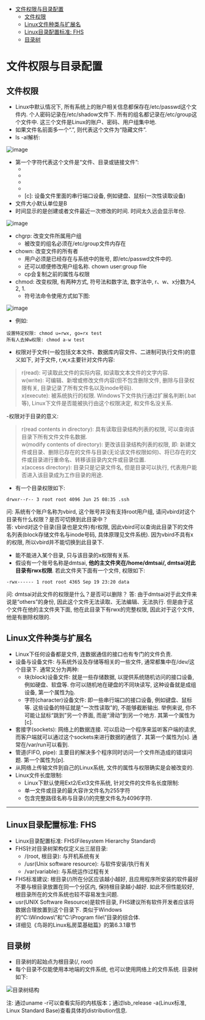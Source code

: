 
<!-- @import "[TOC]" {cmd="toc" depthFrom=1 depthTo=6 orderedList=false} -->

<!-- code_chunk_output -->

* [文件权限与目录配置](#文件权限与目录配置)
	* [文件权限](#文件权限)
	* [Linux文件种类与扩展名](#linux文件种类与扩展名)
	* [Linux目录配置标准: FHS](#linux目录配置标准fhs)
	* [目录树](#目录树)

<!-- /code_chunk_output -->

# 文件权限与目录配置

## 文件权限

- Linux中默认情况下, 所有系统上的账户相关信息都保存在/etc/passwd这个文件内. 个人密码记录在/etc/shadow文件下. 所有的组名都记录在/etc/group这个文件中. 这三个文件是Linux的账户、密码、用户组集中地. 
- 如果文件名前面多一个“.”, 则代表这个文件为“隐藏文件”. 
- ls -al解析: 

![image](images/fs11.png)

- 第一个字符代表这个文件是“文件、目录或链接文件”: 
  - [d]: 目录
  - [-]: 文件
  - [l]: 连接文件(linkfile)
  - [b]: 设备文件里面的可供存储的接口文件
  - [c]: 设备文件里面的串行端口设备, 例如键盘、鼠标(一次性读取设备)
- 文件大小默认单位是B
- 时间显示的是创建或者文件最近一次修改的时间. 时间太久远会显示年份. 

![image](images/fs12.png)

- chgrp: 改变文件所属用户组
  - 被改变的组名必须在/etc/group文件内存在
- chown: 改变文件的所有者
  - 用户必须是已经存在与系统中的账号, 即/etc/passwd文件中的. 
  - 还可以顺便修改用户组名称. chown user:group file
  - cp会复制之前的属性与权限
- chmod: 改变权限, 有两种方式, 符号法和数字法, 数字法中, r、w、x分数为4, 2, 1. 
  - 符号法命令使用方式如下图: 
  
![image](images/fs13.png) 
  
- 例如: 

```
设置特定权限: chmod u=rwx, go=rx test
所有人去掉w权限: chmod a-w test
```

- 权限对于文件(一般包括文本文件、数据库内容文件、二进制可执行文件)的意义如下, 对于文件, r,w,x主要针对文件内容: 

>r(read): 可读取此文件的实际内容, 如读取文本文件的文字内容.   
w(write): 可编辑、新增或修改文件内容(但不包含删除文件, 删除与目录权限有关, 目录记录了所有文件名以及inode号码).   
x(execute): 被系统执行的权限. Windows下文件执行通过扩展名判断(.bat等), Linux下文件是否能被执行由这个权限决定, 和文件名没关系. 

-权限对于目录的意义: 

>r(read contents in directory): 具有读取目录结构列表的权限, 可以查询该目录下所有文件文件名数据.   
w(modify contents of directory): 更改该目录结构列表的权限, 即: 新建文件或目录、删除已存在的文件与目录(无论该文件权限如何)、将已存在的文件或目录进行重命名、转移该目录内文件或目录位置.   
x(access directory): 目录只是记录文件名, 但是目录可以执行, 代表用户能否进入该目录成为工作目录的用途. 

- 有一个目录权限如下: 

```
drwxr--r-- 3 root root 4096 Jun 25 08:35 .ssh
```

  问: 系统有个账户名称为vbird, 这个账号并没有支持root用户组, 请问vbird对这个目录有什么权限？是否可切换到此目录中？  
  答: vbird对这个目录(目录也是文件)有r权限, 因此vbird可以查询此目录下的文件名列表(block存储文件名与inode号码, 具体原理见文件系统). 因为vbird不具有x的权限, 所以vbird并不能切换到此目录下. 
- 能不能进入某个目录, 只与该目录的x权限有关系. 
- 假设有一个账号名称是dmtsai, **他的主文件夹在/home/dmtsai/, dmtsai对此目录有rwx权限**. 若此文件夹下面有一个文件, 权限如下: 

```
-rwx------ 1 root root 4365 Sep 19 23:20 data
```

问: dmtsai对此文件的权限是什么？是否可以删除？
答: 由于dmtsai对于此文件来说是“others”的身份, 因此这个文件无法读取、无法编辑、无法执行. 但是由于这个文件在他的主文件夹下面, 他在此目录下有rwx的完整权限, 因此对于这个文件, 他是有删除权限的. 

## Linux文件种类与扩展名 

- Linux下任何设备都是文件, 连数据通信的接口也有专门的文件负责. 
- 设备与设备文件: 与系统外设及存储等相关的一些文件, 通常都集中在/dev/这个目录下. 通常又分为两种: 
  - 块(block)设备文件: 就是一些存储数据, 以提供系统随机访问的接口设备, 例如硬盘、软盘等. 你可以随机地在硬盘的不同块读写, 这种设备就是成组设备, 第一个属性为[b]. 
  - 字符(character)设备文件: 即一些串行端口的接口设备, 例如键盘、鼠标等. 这些设备的特征就是“一次性读取”的, 不能够截断输出. 举例来说, 你不可能让鼠标“跳到”另一个界面, 而是“滑动”到另一个地方. 其第一个属性为[c]. 
- 套接字(sockets): 网络上的数据连接. 可以启动一个程序来监听客户端的请求, 而客户端就可以通过这个sockets来进行数据的通信了. 其第一个属性为[s]. 通常在/var/run可以看到. 
- 管道(FIFO, pipe): 主要目的解决多个程序同时访问一个文件所造成的错误问题. 第一个属性为[p].
- 从网络上传输文件到自己的Linux系统, 文件的属性与权限确实是会被改变的. 
- Linux文件长度限制: 
  - Linux下默认使用Ext2/Ext3文件系统, 针对文件的文件名长度限制: 
  - 单一文件或目录的最大容许文件名为255字符
  - 包含完整路径名称与目录(/)的完整文件名为4096字符. 

---

## Linux目录配置标准: FHS

- Linux目录配置标准: FHS(Filesystem Hierarchy Standard)
- FHS针对目录树架构仅定义出三层目录: 
  - /(root, 根目录): 与开机系统有关
  - /usr(Unix software resource): 与软件安装/执行有关
  - /var(variable): 与系统运作过程有关
- FHS标准建议: 根目录(/)所在分区应该越小越好, 且应用程序所安装的软件最好不要与根目录放置在同一个分区内, 保持根目录越小越好. 如此不但性能较好, 根目录所在的文件系统也较不容易发生问题. 
- usr(UNIX Software Resource)是软件目录, FHS建议所有软件开发者应该将数据合理放置到这个目录下. 类似于Windows的“C:\Windows\”和“C:\Program file\”目录的综合体. 
- 详细见《鸟哥的Linux私房菜基础篇》的第6.3.1章节

## 目录树

- 目录树的起始点为根目录(/,  root)
- 每个目录不仅能使用本地端的文件系统, 也可以使用网络上的文件系统. 目录树如下: 

![目录树结构](images/fs14.PNG)

注: 通过uname -r可以查看实际的内核版本；通过lsb_release -a(Linux标准, Linux Standard Base)查看具体的distribution信息. 